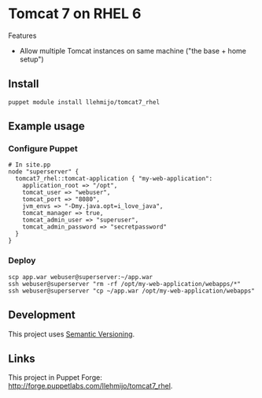 # Tomcat 7 on RHEL 6

Features

* Allow multiple Tomcat instances on same machine ("the base + home setup")

## Install

    puppet module install llehmijo/tomcat7_rhel

## Example usage

### Configure Puppet

    # In site.pp
    node "superserver" {
      tomcat7_rhel::tomcat-application { "my-web-application":
        application_root => "/opt",
        tomcat_user => "webuser",
        tomcat_port => "8080",
        jvm_envs => "-Dmy.java.opt=i_love_java",
        tomcat_manager => true,
        tomcat_admin_user => "superuser",
        tomcat_admin_password => "secretpassword"
      }
    }

### Deploy

    scp app.war webuser@superserver:~/app.war
    ssh webuser@superserver "rm -rf /opt/my-web-application/webapps/*"
    ssh webuser@superserver "cp ~/app.war /opt/my-web-application/webapps"

## Development

This project uses [Semantic Versioning](http://semver.org).

## Links

This project in Puppet Forge:
<http://forge.puppetlabs.com/llehmijo/tomcat7_rhel>.
